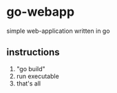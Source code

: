 # go-webapp
simple web-application written in go
## instructions
1. "go build"
2. run executable
3. that's all
